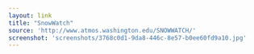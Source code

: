```yaml
---
layout: link
title: "SnowWatch"
source: 'http://www.atmos.washington.edu/SNOWWATCH/'
screenshot: 'screenshots/3768c0d1-9da8-446c-8e57-b0ee60fd9a10.jpg'
---
```



